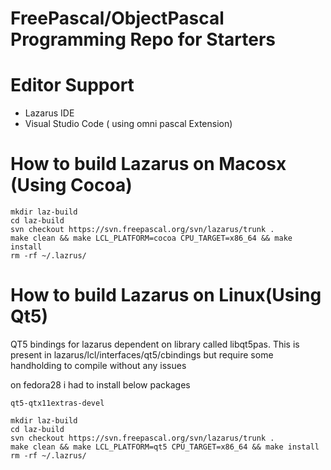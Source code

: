 # FreePascal/ObjectPascal Programming Repo for Starters 

# Editor Support
  * Lazarus IDE
  * Visual Studio Code ( using omni pascal Extension)


# How to build Lazarus on Macosx (Using Cocoa)

```
mkdir laz-build 
cd laz-build
svn checkout https://svn.freepascal.org/svn/lazarus/trunk .
make clean && make LCL_PLATFORM=cocoa CPU_TARGET=x86_64 && make install
rm -rf ~/.lazrus/
```

# How to build Lazarus on Linux(Using Qt5)

QT5 bindings for lazarus dependent on library called libqt5pas. This is present in lazarus/lcl/interfaces/qt5/cbindings
but require some handholding to compile without any issues

on fedora28 i had to install below packages
```
qt5-qtx11extras-devel
```


```
mkdir laz-build 
cd laz-build
svn checkout https://svn.freepascal.org/svn/lazarus/trunk .
make clean && make LCL_PLATFORM=qt5 CPU_TARGET=x86_64 && make install
rm -rf ~/.lazrus/
```

